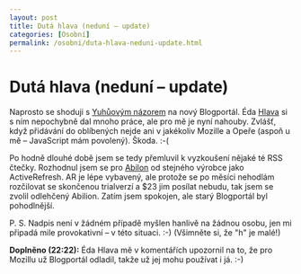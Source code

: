 ```yaml
---
layout: post
title: Dutá hlava (neduní – update)
categories: [Osobní]
permalink: /osobni/duta-hlava-neduni-update.html
---
```

# Dutá hlava (neduní – update)

Naprosto se shoduji s [Yuhůovým názorem](http://www.jakpsatweb.cz/weblog/archiv/2003-07.html#062306) na nový Blogportál. Éda [Hlava](http://hlava.net/) si s ním nepochybně dal mnoho práce, ale pro mě je nyní nahouby. Zvlášť, když přidávání do oblíbených nejde ani v jakékoliv Mozille a Opeře (aspoň u mě – JavaScript mám povolený). Škoda. :-(

Po hodně dlouhé době jsem se tedy přemluvil k vyzkoušení nějaké té RSS čtečky. Rozhodnul jsem se pro [Abilon](http://www.activerefresh.com/) od stejného výrobce jako ActiveRefresh. AR je lépe vybavený, ale protože se po měsíci nehodlám rozčilovat se skončenou trialverzí a $23 jim posílat nebudu, tak jsem se zvolil odlehčený Abilion. Zatím jsem spokojen, ale starý Blogportál byl pohodlnější.

P. S. Nadpis není v žádném případě myšlen hanlivě na žádnou osobu, jen mi připadá mile provokativní – v této situaci. :-) (Všimněte si, že "h" je malé!)

**Doplněno (22:22):** Éda Hlava mě v komentářích upozornil na to, že pro Mozillu už Blogportál odladil, takže už jej mohu používat i já. :-)

